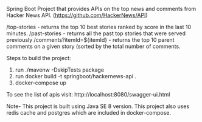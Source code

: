 Spring Boot Project that provides APIs on the top news and comments from  Hacker News API. (https://github.com/HackerNews/API)

/top-stories - returns the top 10 best stories ranked by score in the last 10 minutes.
/past-stories - returns all the past top stories that were served previously
/comments?itemId=${itemId} - returns the top 10 parent comments on a given story (sorted by the total number of comments. 

Steps to build the project:

1. run ./mavenw -DskipTests package
2. run docker build -t springboot/hackernews-api .
3. docker-compose up

To see the list of apis visit:
http://localhost:8080/swagger-ui.html

Note- This project is built using Java SE 8 version.
This project also uses redis cache and postgres which are included in docker-compose.